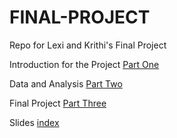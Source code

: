 # FINAL-PROJECT

Repo for Lexi and Krithi's Final Project 

Introduction for the Project [Part One](https://github.com/lexi-co-graphic/EconGrowthUG-Fall-2022-OctoZak-ResourceCurse/blob/25a5d5d132c695d820238518cfc6d944361068df/FINAL-PROJECT-INTRO.ipynb)

Data and Analysis [Part Two](https://github.com/lexi-co-graphic/EconGrowthUG-Fall-2022-OctoZak-ResourceCurse/blob/25a5d5d132c695d820238518cfc6d944361068df/FINAL-PROJECT-DATA.ipynb) 

Final Project [Part Three](https://github.com/lexi-co-graphic/EconGrowthUG-Fall-2022-OctoZak-ResourceCurse/blob/14773efa7cd486645e0c91d3a4d92335f40c87a8/FINAL-PROJECT-FINAL.html)

Slides [index](https://lexi-co-graphic.github.io/EconGrowthUG-Fall-2022-OctoZak-ResourceCurse/)
